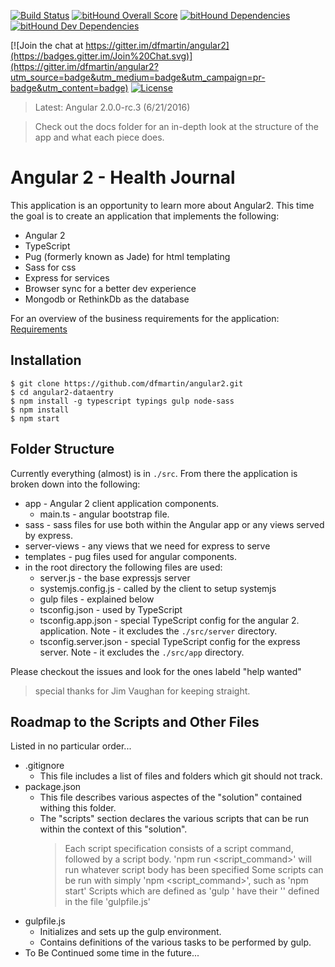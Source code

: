 [![Build Status](https://travis-ci.org/dfmartin/angular2.svg)](https://travis-ci.org/dfmartin/angular2) 
[![bitHound Overall Score](https://www.bithound.io/github/dfmartin/angular2/badges/score.svg)](https://www.bithound.io/github/dfmartin/angular2)
[![bitHound Dependencies](https://www.bithound.io/github/dfmartin/angular2/badges/dependencies.svg)](https://www.bithound.io/github/dfmartin/angular2/dependencies/npm)
[![bitHound Dev Dependencies](https://www.bithound.io/github/dfmartin/angular2/badges/devDependencies.svg)](https://www.bithound.io/github/dfmartin/angular2/dependencies/npm)

[![Join the chat at https://gitter.im/dfmartin/angular2](https://badges.gitter.im/Join%20Chat.svg)](https://gitter.im/dfmartin/angular2?utm_source=badge&utm_medium=badge&utm_campaign=pr-badge&utm_content=badge)
[![License](http://img.shields.io/badge/license-MIT-blue.svg)](https://raw.githubusercontent.com/iron/iron/master/LICENSE)

> Latest: Angular 2.0.0-rc.3  (6/21/2016)

>  Check out the docs folder for an in-depth look at the structure of the app and what each piece does.

# Angular 2 - Health Journal

This application is an opportunity to learn more about Angular2.  This time the goal is to create an application that implements the following:
- Angular 2
- TypeScript
- Pug (formerly known as Jade) for html templating
- Sass for css
- Express for services
- Browser sync for a better dev experience
- Mongodb or RethinkDb as the database

For an overview of the business requirements for the application: [Requirements](https://github.com/dfmartin/angular2/blob/master/docs/requirements.md)


## Installation
```
$ git clone https://github.com/dfmartin/angular2.git
$ cd angular2-dataentry
$ npm install -g typescript typings gulp node-sass
$ npm install
$ npm start 
```
## Folder Structure
Currently everything (almost) is in ```./src```.  From there the application is broken down into the following:
* app - Angular 2 client application components.
    * main.ts - angular bootstrap file.
* sass - sass files for use both within the Angular app or any views served by express.
* server-views - any views that we need for express to serve
* templates - pug files used for angular components.
* in the root directory the following files are used:
    * server.js - the base expressjs server
    * systemjs.config.js - called by the client to setup systemjs
    * gulp files - explained below
    * tsconfig.json - used by TypeScript
    * tsconfig.app.json - special TypeScript config for the angular 2. application. Note - it excludes the ```./src/server``` directory.
    * tsconfig.server.json - special TypeScript config for the express server.  Note - it excludes the ```./src/app``` directory.


Please checkout the issues and look for the ones labeld "help wanted"

> special thanks for Jim Vaughan for keeping straight.   


## Roadmap to the Scripts and Other Files
Listed in no particular order...

* .gitignore
    + This file includes a list of files and folders which git should not track.
* package.json
    + This file describes various aspectes of the "solution" contained withing this folder.
    + The "scripts" section declares the various scripts that can be run within the context of this "solution".
        > Each script specification consists of a script command, followed by a script body.
        > 'npm run <script_command>' will run whatever script body has been specified
        > Some scripts can be run with simply 'npm <script_command>', such as 'npm start'
        > Scripts which are defined as 'gulp <task>' have their '<task>' defined in the file 'gulpfile.js'
* gulpfile.js
    + Initializes and sets up the gulp environment.
    + Contains definitions of the various tasks to be performed by gulp.
* To Be Continued some time in the future...

